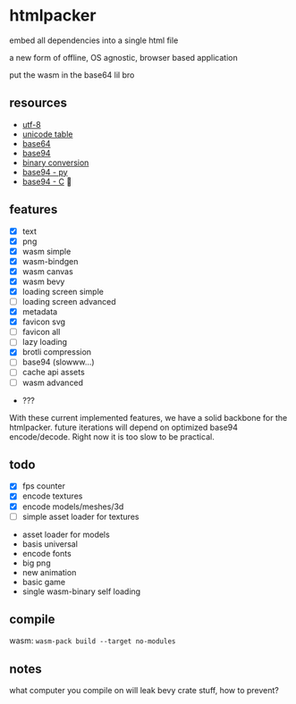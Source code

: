 # htmlpacker
embed all dependencies into a single html file

a new form of offline, OS agnostic, browser based application

put the wasm in the base64 lil bro

## resources
- [utf-8](https://en.wikipedia.org/wiki/UTF-8)
- [unicode table](https://www.utf8-chartable.de/)
- [base64](https://en.wikipedia.org/wiki/Base64)
- [base94](https://vorakl.com/articles/base94/)
- [binary conversion](https://vorakl.com/articles/stream-encoding/)
- [base94 - py](https://github.com/vorakl/base94)
- [base94 - C](https://gist.github.com/iso2022jp/4054241) 👀


## features
- [x] text
- [x] png
- [x] wasm simple
- [x] wasm-bindgen
- [x] wasm canvas
- [x] wasm bevy
- [x] loading screen simple
- [ ] loading screen advanced
- [x] metadata
- [x] favicon svg
- [ ] favicon all
- [ ] lazy loading
- [x] brotli compression
- [ ] base94 (slowww...)
- [ ] cache api assets
- [ ] wasm advanced
- ???

With these current implemented features, we have a solid backbone for the htmlpacker. future iterations will depend on optimized base94 encode/decode. Right now it is too slow to be practical.

## todo
- [x] fps counter
- [x] encode textures
- [x] encode models/meshes/3d
- [ ] simple asset loader for textures
- asset loader for models
- basis universal 
- encode fonts
- big png
- new animation
- basic game
- single wasm-binary self loading

## compile
wasm: `wasm-pack build --target no-modules`

## notes
what computer you compile on will leak bevy crate stuff, how to prevent?



